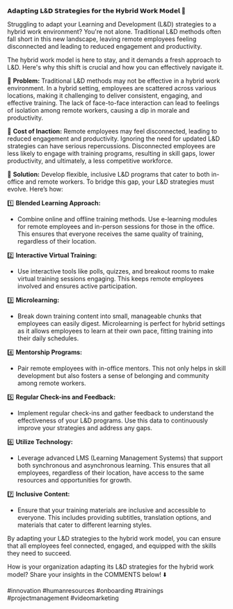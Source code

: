 **𝗔𝗱𝗮𝗽𝘁𝗶𝗻𝗴 𝗟&𝗗 𝗦𝘁𝗿𝗮𝘁𝗲𝗴𝗶𝗲𝘀 𝗳𝗼𝗿 𝘁𝗵𝗲 𝗛𝘆𝗯𝗿𝗶𝗱 𝗪𝗼𝗿𝗸 𝗠𝗼𝗱𝗲𝗹 🚀**

Struggling to adapt your Learning and Development (L&D) strategies to a hybrid work environment? You're not alone. Traditional L&D methods often fall short in this new landscape, leaving remote employees feeling disconnected and leading to reduced engagement and productivity.

The hybrid work model is here to stay, and it demands a fresh approach to L&D. Here's why this shift is crucial and how you can effectively navigate it.

📌 **Problem:** Traditional L&D methods may not be effective in a hybrid work environment.
In a hybrid setting, employees are scattered across various locations, making it challenging to deliver consistent, engaging, and effective training. The lack of face-to-face interaction can lead to feelings of isolation among remote workers, causing a dip in morale and productivity.

📌 **Cost of Inaction:** Remote employees may feel disconnected, leading to reduced engagement and productivity.
Ignoring the need for updated L&D strategies can have serious repercussions. Disconnected employees are less likely to engage with training programs, resulting in skill gaps, lower productivity, and ultimately, a less competitive workforce.

📌 **Solution:** Develop flexible, inclusive L&D programs that cater to both in-office and remote workers.
To bridge this gap, your L&D strategies must evolve. Here’s how:

1️⃣ **Blended Learning Approach:**
   - Combine online and offline training methods. Use e-learning modules for remote employees and in-person sessions for those in the office. This ensures that everyone receives the same quality of training, regardless of their location.

2️⃣ **Interactive Virtual Training:**
   - Use interactive tools like polls, quizzes, and breakout rooms to make virtual training sessions engaging. This keeps remote employees involved and ensures active participation.

3️⃣ **Microlearning:**
   - Break down training content into small, manageable chunks that employees can easily digest. Microlearning is perfect for hybrid settings as it allows employees to learn at their own pace, fitting training into their daily schedules.

4️⃣ **Mentorship Programs:**
   - Pair remote employees with in-office mentors. This not only helps in skill development but also fosters a sense of belonging and community among remote workers.

5️⃣ **Regular Check-ins and Feedback:**
   - Implement regular check-ins and gather feedback to understand the effectiveness of your L&D programs. Use this data to continuously improve your strategies and address any gaps.

6️⃣ **Utilize Technology:**
   - Leverage advanced LMS (Learning Management Systems) that support both synchronous and asynchronous learning. This ensures that all employees, regardless of their location, have access to the same resources and opportunities for growth.

7️⃣ **Inclusive Content:**
   - Ensure that your training materials are inclusive and accessible to everyone. This includes providing subtitles, translation options, and materials that cater to different learning styles.

By adapting your L&D strategies to the hybrid work model, you can ensure that all employees feel connected, engaged, and equipped with the skills they need to succeed.

How is your organization adapting its L&D strategies for the hybrid work model? Share your insights in the COMMENTS below! ⬇️

#innovation #humanresources #onboarding #trainings #projectmanagement #videomarketing